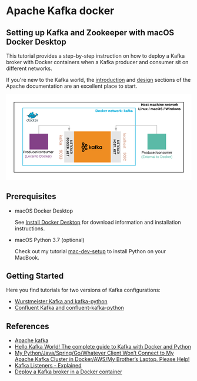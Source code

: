 # Apache Kafka docker

## Setting up Kafka and Zookeeper with macOS Docker Desktop

This tutorial provides a step-by-step instruction on how to deploy a Kafka broker with Docker containers when a Kafka producer and consumer sit on different networks.

If you're new to the Kafka world, the [introduction](https://kafka.apache.org/documentation/#introduction) and [design](https://kafka.apache.org/documentation/#design) sections of the Apache documentation are an excellent place to start.

![Kafka-scenario](./kafka-scenario.png)

## Prerequisites

* macOS Docker Desktop

    See [Install Docker Desktop](https://docs.docker.com/docker-for-mac/install/) for download information and installation instructions.

* macOS Python 3.7 (optional)

    Check out my tutorial [mac-dev-setup](https://github.com/monsieurborges/mac-setup) to install Python on your MacBook.

## Getting Started

Here you find tutorials for two versions of Kafka configurations:

* [Wurstmeister Kafka and kafka-python](./wurstmeister/)
* [Confluent Kafka and confluent-kafka-python](./confluent/)

## References

* [Apache kafka](https://kafka.apache.org)
* [Hello Kafka World! The complete guide to Kafka with Docker and Python](https://medium.com/big-data-engineering/hello-kafka-world-the-complete-guide-to-kafka-with-docker-and-python-f788e2588cfc)
* [My Python/Java/Spring/Go/Whatever Client Won’t Connect to My Apache Kafka Cluster in Docker/AWS/My Brother’s Laptop. Please Help!](https://www.confluent.io/blog/kafka-client-cannot-connect-to-broker-on-aws-on-docker-etc/)
* [Kafka Listeners - Explained](https://www.confluent.io/blog/kafka-listeners-explained/)
* [Deploy a Kafka broker in a Docker container](https://www.kaaproject.org/kafka-docker)
